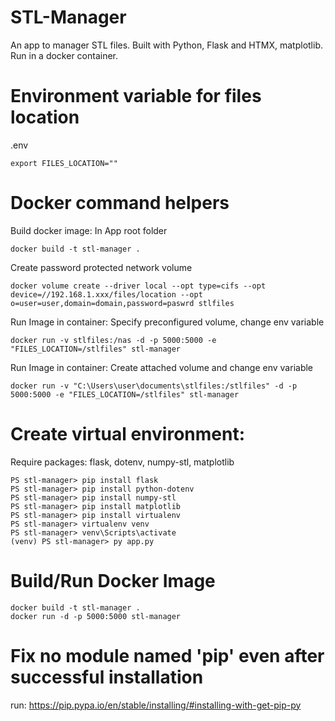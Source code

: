 # STL-Manager 
An app to manager STL files. Built with Python, Flask and HTMX, matplotlib. Run in a docker container.

# Environment variable for files location

.env
```
export FILES_LOCATION=""
```

# Docker command helpers

Build docker image: In App root folder
```
docker build -t stl-manager .
```
Create password protected network volume
```
docker volume create --driver local --opt type=cifs --opt device=//192.168.1.xxx/files/location --opt o=user=user,domain=domain,password=paswrd stlfiles
```
Run Image in container: Specify preconfigured volume, change env variable
```
docker run -v stlfiles:/nas -d -p 5000:5000 -e "FILES_LOCATION=/stlfiles" stl-manager
```
Run Image in container: Create attached volume and change env variable
```
docker run -v "C:\Users\user\documents\stlfiles:/stlfiles" -d -p 5000:5000 -e "FILES_LOCATION=/stlfiles" stl-manager
```

# Create virtual environment: 
Require packages: flask, dotenv, numpy-stl, matplotlib
```
PS stl-manager> pip install flask
PS stl-manager> pip install python-dotenv
PS stl-manager> pip install numpy-stl
PS stl-manager> pip install matplotlib
PS stl-manager> pip install virtualenv
PS stl-manager> virtualenv venv
PS stl-manager> venv\Scripts\activate
(venv) PS stl-manager> py app.py
```

# Build/Run Docker Image

```
docker build -t stl-manager .
docker run -d -p 5000:5000 stl-manager
```

# Fix no module named 'pip' even after successful installation

run: https://pip.pypa.io/en/stable/installing/#installing-with-get-pip-py


